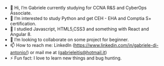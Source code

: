 - 👋 Hi, I’m Gabriele currently studying for CCNA R&S and CyberOps Associate.
- 👀 I’m interested to study Python and get CEH - EHA and Comptia S+ certification.
- 📔 I studied Javascript, HTML5,CSS3 and something with React and Angular 8.
- 💞️ I’m looking to collaborate on some project for beginner.
- 📫 How to reach me: LinkedIn (https://www.linkedin.com/in/gabriele-di-antonio/) or mail me at (gabrieleitis@hotmail.it)
- ⚡ Fun fact: I love to learn new things and bug hunting.
